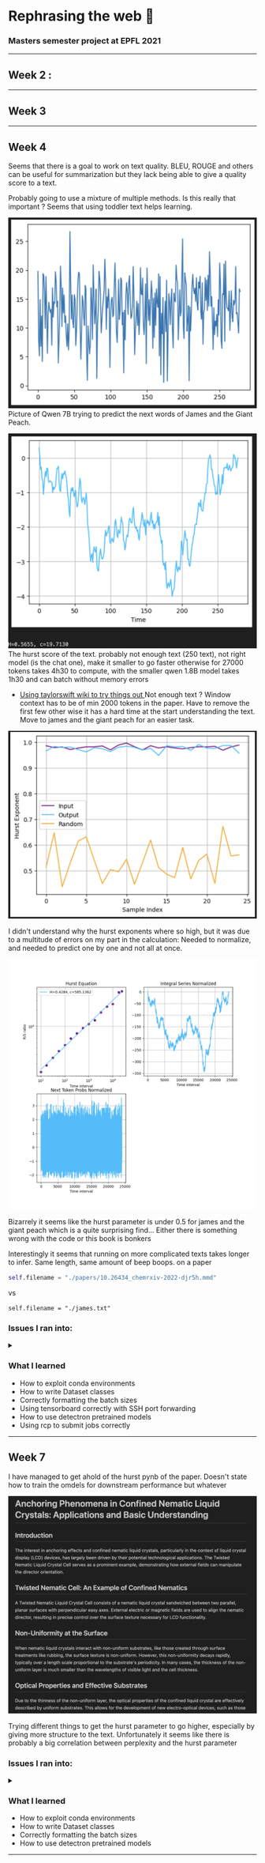 # Rephrasing the web 🎉 

### Masters semester project at EPFL 2021

---

## Week 2 :



---

## Week 3



---

## Week 4

Seems that there is a goal to work on text quality. BLEU, ROUGE and others can be useful for summarization but they lack being able to give a quality score to a text.

Probably going to use a mixture of multiple methods. Is this really that important ? Seems that using toddler text helps learning.

![](<CleanShot 2024-03-24 at 11.12.43@2x.png>)
Picture of Qwen 7B trying to predict the next words of James and the Giant Peach. 

![alt arst](<CleanShot 2024-03-24 at 11.14.06@2x.png>)
The hurst score of the text. probably not enough text (250 text), not right model (is the chat one), make it smaller to go faster otherwise for 27000 tokens takes 4h30 to compute, with the smaller qwen 1.8B model takes 1h30 and can batch without memory errors

* [Using taylorswift wiki to try things out ](https://en.m.wikipedia.org/wiki/Taylor_Swift)
Not enough text ? Window context has to be of min 2000 tokens in the paper. Have to remove the first few other wise it has a hard time at the start understanding the text. Move to james and the giant peach for an easier task.

![](<CleanShot 2024-03-24 at 11.22.12@2x.png>)

I didn't understand why the hurst exponents where so high, but it was due to a multitude of errors on my part in the calculation: Needed to normalize, and needed to predict one by one and not all at once.

![alt text](<CleanShot 2024-03-24 at 14.33.18@2x.png>)

Bizarrely it seems like the hurst parameter is under 0.5 for james and the giant peach which is a quite surprising find... Either there is something wrong with the code or this book is bonkers

Interestingly it seems that running on more complicated texts takes longer to infer. Same length, same amount of beep boops. on a paper 

```python
self.filename = "./papers/10.26434_chemrxiv-2022-djr5h.mmd"
```

vs 

```
self.filename = "./james.txt"
```

### Issues I ran into:
<details close>
<summary></summary>
- Didn't understand how the model outputs workd - what exactly is it outputting ?

- The logits weren't shifted correctly

- Hurst library I was using was adding one STEP too large (Adding window_size)
</details>

### What I learned

- How to exploit conda environments
- How to write Dataset classes
- Correctly formatting the batch sizes
- Using tensorboard correctly with SSH port forwarding
- How to use detectron pretrained models
- Using rcp to submit jobs correctly

---

## Week 7

I have managed to get ahold of the hurst pynb of the paper. Doesn't state how to train the omdels for downstream performance but whatever

![alt text](<CleanShot 2024-04-03 at 18.11.17@2x.png>)

Trying different things to get the hurst parameter to go higher, especially by giving more structure to the text. Unfortunately it seems like there is probably a big correlation between perplexity and the hurst parameter 

### Issues I ran into:
<details close>
<summary></summary>
- Understanding why my hurst library wasn't working, how to make it more efficient. In some ways teached me a lot about formatting and how to

- I want to generate my own dataset based on rephrased text of the scientific articles and observe a difference in tensorboard

- It seems like there isn't much difference between the non and rephrased text, apart from a big drop in perplexity.
</details>

### What I learned

- How to exploit conda environments
- How to write Dataset classes
- Correctly formatting the batch sizes
- How to use detectron pretrained models

---

